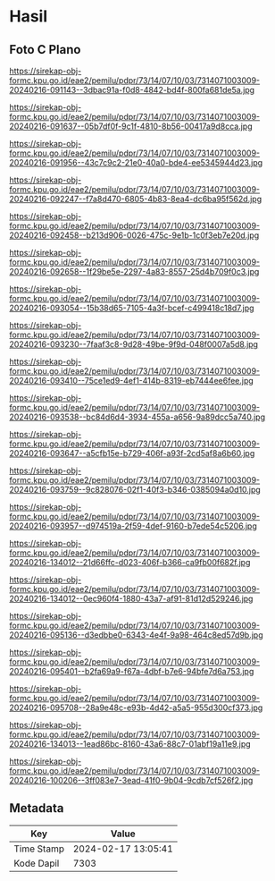 # Hasil

## Foto C Plano

https://sirekap-obj-formc.kpu.go.id/eae2/pemilu/pdpr/73/14/07/10/03/7314071003009-20240216-091143--3dbac91a-f0d8-4842-bd4f-800fa681de5a.jpg

https://sirekap-obj-formc.kpu.go.id/eae2/pemilu/pdpr/73/14/07/10/03/7314071003009-20240216-091637--05b7df0f-9c1f-4810-8b56-00417a9d8cca.jpg

https://sirekap-obj-formc.kpu.go.id/eae2/pemilu/pdpr/73/14/07/10/03/7314071003009-20240216-091956--43c7c9c2-21e0-40a0-bde4-ee5345944d23.jpg

https://sirekap-obj-formc.kpu.go.id/eae2/pemilu/pdpr/73/14/07/10/03/7314071003009-20240216-092247--f7a8d470-6805-4b83-8ea4-dc6ba95f562d.jpg

https://sirekap-obj-formc.kpu.go.id/eae2/pemilu/pdpr/73/14/07/10/03/7314071003009-20240216-092458--b213d906-0026-475c-9e1b-1c0f3eb7e20d.jpg

https://sirekap-obj-formc.kpu.go.id/eae2/pemilu/pdpr/73/14/07/10/03/7314071003009-20240216-092658--1f29be5e-2297-4a83-8557-25d4b709f0c3.jpg

https://sirekap-obj-formc.kpu.go.id/eae2/pemilu/pdpr/73/14/07/10/03/7314071003009-20240216-093054--15b38d65-7105-4a3f-bcef-c499418c18d7.jpg

https://sirekap-obj-formc.kpu.go.id/eae2/pemilu/pdpr/73/14/07/10/03/7314071003009-20240216-093230--7faaf3c8-9d28-49be-9f9d-048f0007a5d8.jpg

https://sirekap-obj-formc.kpu.go.id/eae2/pemilu/pdpr/73/14/07/10/03/7314071003009-20240216-093410--75ce1ed9-4ef1-414b-8319-eb7444ee6fee.jpg

https://sirekap-obj-formc.kpu.go.id/eae2/pemilu/pdpr/73/14/07/10/03/7314071003009-20240216-093538--bc84d6d4-3934-455a-a656-9a89dcc5a740.jpg

https://sirekap-obj-formc.kpu.go.id/eae2/pemilu/pdpr/73/14/07/10/03/7314071003009-20240216-093647--a5cfb15e-b729-406f-a93f-2cd5af8a6b60.jpg

https://sirekap-obj-formc.kpu.go.id/eae2/pemilu/pdpr/73/14/07/10/03/7314071003009-20240216-093759--9c828076-02f1-40f3-b346-0385094a0d10.jpg

https://sirekap-obj-formc.kpu.go.id/eae2/pemilu/pdpr/73/14/07/10/03/7314071003009-20240216-093957--d974519a-2f59-4def-9160-b7ede54c5206.jpg

https://sirekap-obj-formc.kpu.go.id/eae2/pemilu/pdpr/73/14/07/10/03/7314071003009-20240216-134012--21d66ffc-d023-406f-b366-ca9fb00f682f.jpg

https://sirekap-obj-formc.kpu.go.id/eae2/pemilu/pdpr/73/14/07/10/03/7314071003009-20240216-134012--0ec960f4-1880-43a7-af91-81d12d529246.jpg

https://sirekap-obj-formc.kpu.go.id/eae2/pemilu/pdpr/73/14/07/10/03/7314071003009-20240216-095136--d3edbbe0-6343-4e4f-9a98-464c8ed57d9b.jpg

https://sirekap-obj-formc.kpu.go.id/eae2/pemilu/pdpr/73/14/07/10/03/7314071003009-20240216-095401--b2fa69a9-f67a-4dbf-b7e6-94bfe7d6a753.jpg

https://sirekap-obj-formc.kpu.go.id/eae2/pemilu/pdpr/73/14/07/10/03/7314071003009-20240216-095708--28a9e48c-e93b-4d42-a5a5-955d300cf373.jpg

https://sirekap-obj-formc.kpu.go.id/eae2/pemilu/pdpr/73/14/07/10/03/7314071003009-20240216-134013--1ead86bc-8160-43a6-88c7-01abf19a11e9.jpg

https://sirekap-obj-formc.kpu.go.id/eae2/pemilu/pdpr/73/14/07/10/03/7314071003009-20240216-100206--3ff083e7-3ead-41f0-9b04-9cdb7cf526f2.jpg


## Metadata

| Key        | Value               |
| ---------- | ------------------- |
| Time Stamp | 2024-02-17 13:05:41 |
| Kode Dapil | 7303                |




